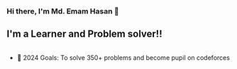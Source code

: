 ### Hi there, I'm Md. Emam Hasan 👋

## I'm a Learner and Problem solver!!
######

- 🥅 2024 Goals: To solve 350+ problems and become pupil on codeforces 
